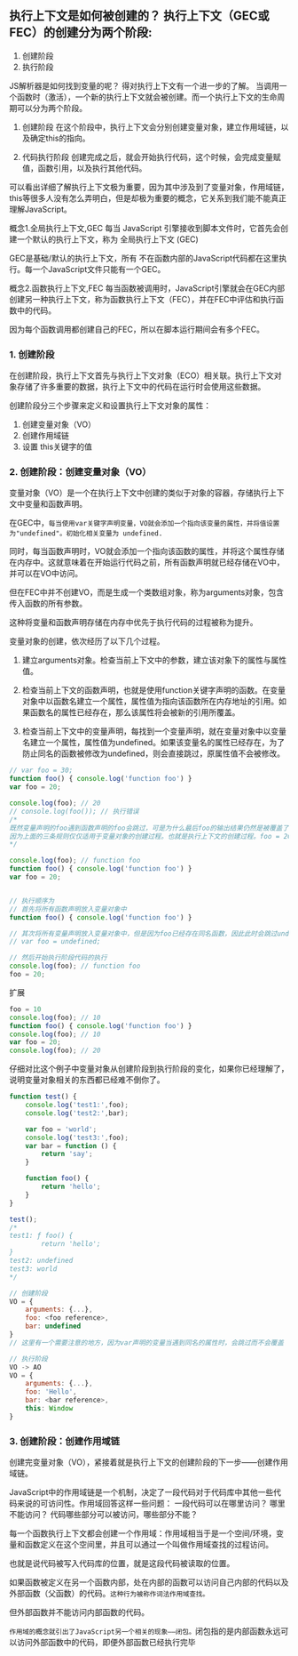 ## 执行上下文是如何被创建的？ 执行上下文（GEC或FEC）的创建分为两个阶段:
1. 创建阶段
2. 执行阶段

JS解析器是如何找到变量的呢？ 得对执行上下文有一个进一步的了解。
当调用一个函数时（激活），一个新的执行上下文就会被创建。而一个执行上下文的生命周期可以分为两个阶段。

1. 创建阶段
在这个阶段中，执行上下文会分别创建变量对象，建立作用域链，以及确定this的指向。

2. 代码执行阶段
创建完成之后，就会开始执行代码，这个时候，会完成变量赋值，函数引用，以及执行其他代码。

可以看出详细了解执行上下文极为重要，因为其中涉及到了变量对象，作用域链，this等很多人没有怎么弄明白，但是却极为重要的概念，它关系到我们能不能真正理解JavaScript。


概念1.全局执行上下文,GEC
每当 JavaScript 引擎接收到脚本文件时，它首先会创建一个默认的执行上下文，称为 全局执行上下文 (GEC)

GEC是基础/默认的执行上下文，所有 不在函数内部的JavaScript代码都在这里执行。每一个JavaScript文件只能有一个GEC。

概念2.函数执行上下文,FEC
每当函数被调用时，JavaScript引擎就会在GEC内部创建另一种执行上下文，称为函数执行上下文（FEC），并在FEC中评估和执行函数中的代码。

因为每个函数调用都创建自己的FEC，所以在脚本运行期间会有多个FEC。

### 1. 创建阶段
在创建阶段，执行上下文首先与执行上下文对象（ECO）相关联。执行上下文对象存储了许多重要的数据，执行上下文中的代码在运行时会使用这些数据。

创建阶段分三个步骤来定义和设置执行上下文对象的属性：
1. 创建变量对象（VO）
2. 创建作用域链
3. 设置 this关键字的值

### 2. 创建阶段：创建变量对象（VO）
变量对象（VO）是一个在执行上下文中创建的类似于对象的容器，存储执行上下文中变量和函数声明。

在GEC中，`每当使用var关键字声明变量，VO就会添加一个指向该变量的属性，并将值设置为"undefined"。初始化相关变量为 undefined.`

同时，每当函数声明时，VO就会添加一个指向该函数的属性，并将这个属性存储在内存中。这就意味着在开始运行代码之前，所有函数声明就已经存储在VO中，并可以在VO中访问。

但在FEC中并不创建VO，而是生成一个类数组对象，称为arguments对象，包含传入函数的所有参数。

这种将变量和函数声明存储在内存中优先于执行代码的过程被称为提升。


变量对象的创建，依次经历了以下几个过程。
1. 建立arguments对象。检查当前上下文中的参数，建立该对象下的属性与属性值。

2. 检查当前上下文的函数声明，也就是使用function关键字声明的函数。在变量对象中以函数名建立一个属性，属性值为指向该函数所在内存地址的引用。如果函数名的属性已经存在，那么该属性将会被新的引用所覆盖。

3. 检查当前上下文中的变量声明，每找到一个变量声明，就在变量对象中以变量名建立一个属性，属性值为undefined。如果该变量名的属性已经存在，为了防止同名的函数被修改为undefined，则会直接跳过，原属性值不会被修改。
```javaScript
// var foo = 30;
function foo() { console.log('function foo') }
var foo = 20;

console.log(foo); // 20
// console.log(foo()); // 执行错误
/*
既然变量声明的foo遇到函数声明的foo会跳过，可是为什么最后foo的输出结果仍然是被覆盖了？
因为上面的三条规则仅仅适用于变量对象的创建过程。也就是执行上下文的创建过程。foo = 20是在执行上下文的执行过程中运行的，输出结果自然会是20。
*/
```

```javaScript
console.log(foo); // function foo
function foo() { console.log('function foo') }
var foo = 20;


// 执行顺序为
// 首先将所有函数声明放入变量对象中
function foo() { console.log('function foo') }

// 其次将所有变量声明放入变量对象中，但是因为foo已经存在同名函数，因此此时会跳过undefined的赋值
// var foo = undefined;

// 然后开始执行阶段代码的执行
console.log(foo); // function foo
foo = 20;
```

扩展
```javaScript
foo = 10
console.log(foo); // 10
function foo() { console.log('function foo') }
console.log(foo); // 10
var foo = 20;
console.log(foo); // 20
```

仔细对比这个例子中变量对象从创建阶段到执行阶段的变化，如果你已经理解了，说明变量对象相关的东西都已经难不倒你了。
```javaScript
function test() {
    console.log('test1:',foo);
    console.log('test2:',bar);

    var foo = 'world';
    console.log('test3:',foo);
    var bar = function () {
        return 'say';
    }

    function foo() {
        return 'hello';
    }
}

test();
/*
test1: ƒ foo() {
        return 'hello';
}
test2: undefined
test3: world
*/

// 创建阶段
VO = {
    arguments: {...},
    foo: <foo reference>,
    bar: undefined
}
// 这里有一个需要注意的地方，因为var声明的变量当遇到同名的属性时，会跳过而不会覆盖

// 执行阶段
VO -> AO
VO = {
    arguments: {...},
    foo: 'Hello',
    bar: <bar reference>,
    this: Window
}
```

### 3. 创建阶段：创建作用域链
创建完变量对象（VO），紧接着就是执行上下文的创建阶段的下一步——创建作用域链。

JavaScript中的作用域链是一个机制，决定了一段代码对于代码库中其他一些代码来说的可访问性。作用域回答这样一些问题：
一段代码可以在哪里访问？
哪里不能访问？
代码哪些部分可以被访问，哪些部分不能？

每一个函数执行上下文都会创建一个作用域：作用域相当于是一个空间/环境，变量和函数定义在这个空间里，并且可以通过一个叫做作用域查找的过程访问。

也就是说代码被写入代码库的位置，就是这段代码被读取的位置。

如果函数被定义在另一个函数内部，处在内部的函数可以访问自己内部的代码以及外部函数（父函数）的代码。`这种行为被称作词法作用域查找。`

但外部函数并不能访问内部函数的代码。

`作用域的概念就引出了JavaScript另一个相关的现象——闭包。`闭包指的是内部函数永远可以访问外部函数中的代码，即便外部函数已经执行完毕